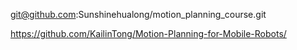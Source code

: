 git@github.com:Sunshinehualong/motion_planning_course.git

https://github.com/KailinTong/Motion-Planning-for-Mobile-Robots/